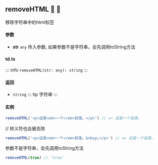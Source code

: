 ## removeHTML :tada: :100: 
移除字符串中的html标签
#### 参数 
- **str** `any` 传入参数, 如果参数不是字符串，会先调用toString方法
 
#### td.ts
::: info
`removeHTML(str: any): string`
:::
#### 返回 
- `string` 
::: tip
字符串
:::
#### 实例 
```ts
removeHTML('<p>这是<em>一个</em>段落。</p>') // => 这是一个段落。
```
// 转义符也会被去除


```ts
removeHTML('<p>这是<em>一个</em>段落。&nbsp;</p>') // => 这是一个段落。
```
参数不是字符串，会先调用toString方法


```ts
removeHTML(true) // 'true'
```
